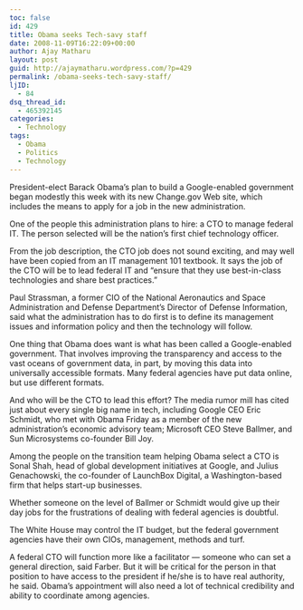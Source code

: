 ```yaml
---
toc: false
id: 429
title: Obama seeks Tech-savy staff
date: 2008-11-09T16:22:09+00:00
author: Ajay Matharu
layout: post
guid: http://ajaymatharu.wordpress.com/?p=429
permalink: /obama-seeks-tech-savy-staff/
ljID:
  - 84
dsq_thread_id:
  - 465392145
categories:
  - Technology
tags:
  - Obama
  - Politics
  - Technology
---
```

President-elect Barack Obama&#8217;s plan to build a Google-enabled government began modestly this week with its new Change.gov Web site, which includes the means to apply for a job in the new administration.

One of the people this administration plans to hire: a CTO to manage federal IT. The person selected will be the nation&#8217;s first chief technology officer.

From the job description, the CTO job does not sound exciting, and may well have been copied from an IT management 101 textbook. It says the job of the CTO will be to lead federal IT and &#8220;ensure that they use best-in-class technologies and share best practices.&#8221;

Paul Strassman, a former CIO of the National Aeronautics and Space Administration and Defense Department&#8217;s Director of Defense Information, said what the administration has to do first is to define its management issues and information policy and then the technology will follow.

One thing that Obama does want is what has been called a Google-enabled government. That involves improving the transparency and access to the vast oceans of government data, in part, by moving this data into universally accessible formats. Many federal agencies have put data online, but use different formats.

And who will be the CTO to lead this effort? The media rumor mill has cited just about every single big name in tech, including Google CEO Eric Schmidt, who met with Obama Friday as a member of the new administration&#8217;s economic advisory team; Microsoft CEO Steve Ballmer, and Sun Microsystems co-founder Bill Joy.

Among the people on the transition team helping Obama select a CTO is Sonal Shah, head of global development initiatives at Google, and Julius Genachowski, the co-founder of LaunchBox Digital, a Washington-based firm that helps start-up businesses.

Whether someone on the level of Ballmer or Schmidt would give up their day jobs for the frustrations of dealing with federal agencies is doubtful.

The White House may control the IT budget, but the federal government agencies have their own CIOs, management, methods and turf.

A federal CTO will function more like a facilitator &#8212; someone who can set a general direction, said Farber. But it will be critical for the person in that position to have access to the president if he/she is to have real authority, he said. Obama&#8217;s appointment will also need a lot of technical credibility and ability to coordinate among agencies.
